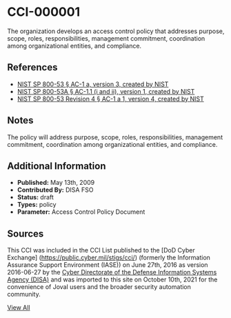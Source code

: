 # CCI-000001

The organization develops an access control policy that addresses purpose, scope, roles, responsibilities, management commitment, coordination among organizational entities, and compliance.

## References ##

* [NIST SP 800-53 § AC-1 a, version 3, created by NIST](http://csrc.nist.gov/publications/PubsSPs.html)
* [NIST SP 800-53A § AC-1.1 (i and ii), version 1, created by NIST](http://csrc.nist.gov/publications/PubsSPs.html)
* [NIST SP 800-53 Revision 4 § AC-1 a 1, version 4, created by NIST](http://csrc.nist.gov/publications/PubsSPs.html)

## Notes ##

The policy will address purpose, scope, roles, responsibilities, management commitment, coordination among organizational entities, and compliance.

## Additional Information ##

* **Published:** May 13th, 2009
* **Contributed By:** DISA FSO
* **Status:** draft
* **Types:** policy
* **Parameter:** Access Control Policy Document

## Sources ##

This CCI was included in the CCI List published to the [DoD Cyber Exchange]
(https://public.cyber.mil/stigs/cci/) (formerly the Information Assurance Support Environment
(IASE)) on June 27th, 2016 as version 2016-06-27 by the [Cyber Directorate of the Defense 
Information Systems Agency (DISA)](https://public.cyber.mil/about-cyber/) and was imported to 
this site on October 10th, 2021 for the convenience of Joval users and the broader security automation community.

[View All](../README.md)
